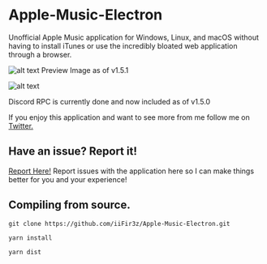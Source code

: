 # Apple-Music-Electron
Unofficial Apple Music application for Windows, Linux, and macOS without having to install iTunes or use the incredibly bloated web application through a browser.

![alt text](https://i.imgur.com/liNf6WL.png "Preview Image as of v1.5.1")
Preview Image as of v1.5.1

![alt text](https://i.imgur.com/9BMDgI0.png "Discord RPC 1.5.1")

Discord RPC is currently done and now included as of v1.5.0

If you enjoy this application and want to see more from me follow me on [Twitter.](https://www.twitter.com/cryptofyre)
## Have an issue? Report it!
[Report Here!](https://github.com/iiFir3z/Apple-Music-Electron/issues)
Report issues with the application here so I can make things better for you and your experience!



## Compiling from source.
```
git clone https://github.com/iiFir3z/Apple-Music-Electron.git

yarn install

yarn dist
```

